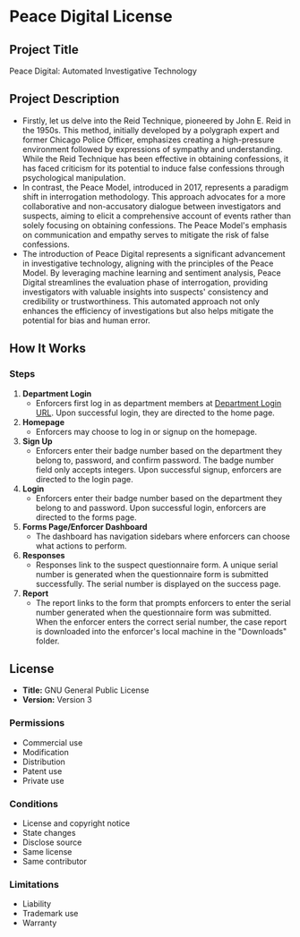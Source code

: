 # Peace Digital License

## Project Title
Peace Digital: Automated Investigative Technology

## Project Description
- Firstly, let us delve into the Reid Technique, pioneered by John E. Reid in the 1950s. This method, initially developed by a polygraph expert and former Chicago Police Officer, emphasizes creating a high-pressure environment followed by expressions of sympathy and understanding. While the Reid Technique has been effective in obtaining confessions, it has faced criticism for its potential to induce false confessions through psychological manipulation.
- In contrast, the Peace Model, introduced in 2017, represents a paradigm shift in interrogation methodology. This approach advocates for a more collaborative and non-accusatory dialogue between investigators and suspects, aiming to elicit a comprehensive account of events rather than solely focusing on obtaining confessions. The Peace Model's emphasis on communication and empathy serves to mitigate the risk of false confessions.
- The introduction of Peace Digital represents a significant advancement in investigative technology, aligning with the principles of the Peace Model. By leveraging machine learning and sentiment analysis, Peace Digital streamlines the evaluation phase of interrogation, providing investigators with valuable insights into suspects' consistency and credibility or trustworthiness. This automated approach not only enhances the efficiency of investigations but also helps mitigate the potential for bias and human error.

## How It Works
### Steps
1. **Department Login**
   - Enforcers first log in as department members at [Department Login URL](http://127.0.0.1:8000/peace/deplogin/). Upon successful login, they are directed to the home page.
2. **Homepage**
   - Enforcers may choose to log in or signup on the homepage.
3. **Sign Up**
   - Enforcers enter their badge number based on the department they belong to, password, and confirm password. The badge number field only accepts integers. Upon successful signup, enforcers are directed to the login page.
4. **Login**
   - Enforcers enter their badge number based on the department they belong to and password. Upon successful login, enforcers are directed to the forms page.
5. **Forms Page/Enforcer Dashboard**
   - The dashboard has navigation sidebars where enforcers can choose what actions to perform.
6. **Responses**
   - Responses link to the suspect questionnaire form. A unique serial number is generated when the questionnaire form is submitted successfully. The serial number is displayed on the success page.
7. **Report**
   - The report links to the form that prompts enforcers to enter the serial number generated when the questionnaire form was submitted. When the enforcer enters the correct serial number, the case report is downloaded into the enforcer's local machine in the "Downloads" folder.

## License
- **Title:** GNU General Public License
- **Version:** Version 3

### Permissions
- Commercial use
- Modification
- Distribution
- Patent use
- Private use

### Conditions
- License and copyright notice
- State changes
- Disclose source
- Same license
- Same contributor

### Limitations
- Liability
- Trademark use
- Warranty
